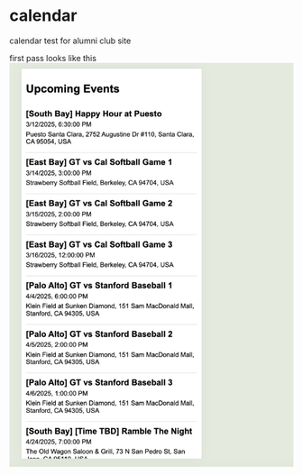 # calendar
calendar test for alumni club site 


first pass looks like this 
![alt text](<img/CleanShot 2025-03-11 at 18.19.09@2x.png>)
